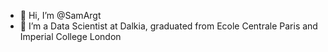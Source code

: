 - 👋 Hi, I’m @SamArgt
- 👀 I’m a Data Scientist at Dalkia, graduated from Ecole Centrale Paris and Imperial College London


<!---
SamArgt/SamArgt is a ✨ special ✨ repository because its `README.md` (this file) appears on your GitHub profile.
You can click the Preview link to take a look at your changes.
--->
